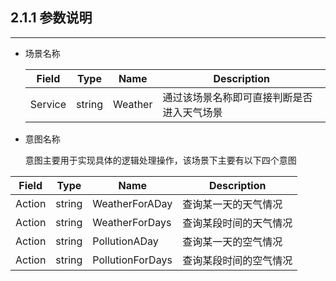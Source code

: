 ## 2.1.1 参数说明

---

* 场景名称

  | Field | Type | Name | Description |
  | --- | --- | --- | --- |
  | Service | string | Weather | 通过该场景名称即可直接判断是否进入天气场景 |

* 意图名称

  意图主要用于实现具体的逻辑处理操作，该场景下主要有以下四个意图


| Field | Type | Name | Description |
| --- | --- | --- | --- |
| Action | string | WeatherForADay | 查询某一天的天气情况 |
| Action | string | WeatherForDays | 查询某段时间的天气情况 |
| Action | string | PollutionADay | 查询某一天的空气情况 |
| Action | string | PollutionForDays | 查询某段时间的空气情况 |


